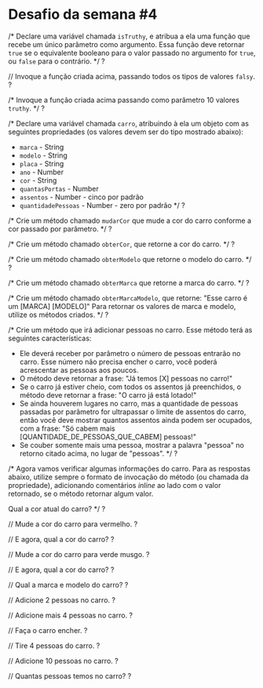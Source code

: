 
# Desafio da semana #4

/*
Declare uma variável chamada `isTruthy`, e atribua a ela uma função que recebe
um único parâmetro como argumento. Essa função deve retornar `true` se o
equivalente booleano para o valor passado no argumento for `true`, ou `false`
para o contrário.
*/
?

// Invoque a função criada acima, passando todos os tipos de valores `falsy`.
?

/*
Invoque a função criada acima passando como parâmetro 10 valores `truthy`.
*/
?

/*
Declare uma variável chamada `carro`, atribuindo à ela um objeto com as
seguintes propriedades (os valores devem ser do tipo mostrado abaixo):
- `marca` - String
- `modelo` - String
- `placa` - String
- `ano` - Number
- `cor` - String
- `quantasPortas` - Number
- `assentos` - Number - cinco por padrão
- `quantidadePessoas` - Number - zero por padrão
*/
?

/*
Crie um método chamado `mudarCor` que mude a cor do carro conforme a cor
passado por parâmetro.
*/
?

/*
Crie um método chamado `obterCor`, que retorne a cor do carro.
*/
?

/*
Crie um método chamado `obterModelo` que retorne o modelo do carro.
*/
?

/*
Crie um método chamado `obterMarca` que retorne a marca do carro.
*/
?

/*
Crie um método chamado `obterMarcaModelo`, que retorne:
"Esse carro é um [MARCA] [MODELO]"
Para retornar os valores de marca e modelo, utilize os métodos criados.
*/
?

/*
Crie um método que irá adicionar pessoas no carro. Esse método terá as
seguintes características:
- Ele deverá receber por parâmetro o número de pessoas entrarão no carro. Esse
número não precisa encher o carro, você poderá acrescentar as pessoas aos
poucos.
- O método deve retornar a frase: "Já temos [X] pessoas no carro!"
- Se o carro já estiver cheio, com todos os assentos já preenchidos, o método
deve retornar a frase: "O carro já está lotado!"
- Se ainda houverem lugares no carro, mas a quantidade de pessoas passadas por
parâmetro for ultrapassar o limite de assentos do carro, então você deve
mostrar quantos assentos ainda podem ser ocupados, com a frase:
"Só cabem mais [QUANTIDADE_DE_PESSOAS_QUE_CABEM] pessoas!"
- Se couber somente mais uma pessoa, mostrar a palavra "pessoa" no retorno
citado acima, no lugar de "pessoas".
*/
?

/*
Agora vamos verificar algumas informações do carro. Para as respostas abaixo,
utilize sempre o formato de invocação do método (ou chamada da propriedade),
adicionando comentários _inline_ ao lado com o valor retornado, se o método
retornar algum valor.

Qual a cor atual do carro?
*/
?

// Mude a cor do carro para vermelho.
?

// E agora, qual a cor do carro?
?

// Mude a cor do carro para verde musgo.
?

// E agora, qual a cor do carro?
?

// Qual a marca e modelo do carro?
?

// Adicione 2 pessoas no carro.
?

// Adicione mais 4 pessoas no carro.
?

// Faça o carro encher.
?

// Tire 4 pessoas do carro.
?

// Adicione 10 pessoas no carro.
?

// Quantas pessoas temos no carro?
?
